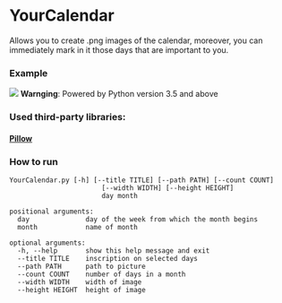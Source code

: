 # YourCalendar
Allows you to create .png images of the calendar, moreover, you can immediately mark in it those days that are important to you.<br>
### Example<br>
![](https://pp.userapi.com/c840535/v840535849/52507/l3qqskYu11Y.jpg)
__Warnging__: Powered by Python version 3.5 and above<br>
### Used third-party libraries:
#### [Pillow](https://pypi.python.org/pypi/Pillow/3.3.1)<br>

### How to run
```
YourCalendar.py [-h] [--title TITLE] [--path PATH] [--count COUNT]
                       [--width WIDTH] [--height HEIGHT]
                       day month

positional arguments:
  day              day of the week from which the month begins
  month            name of month

optional arguments:
  -h, --help       show this help message and exit
  --title TITLE    inscription on selected days
  --path PATH      path to picture
  --count COUNT    number of days in a month
  --width WIDTH    width of image
  --height HEIGHT  height of image
```
